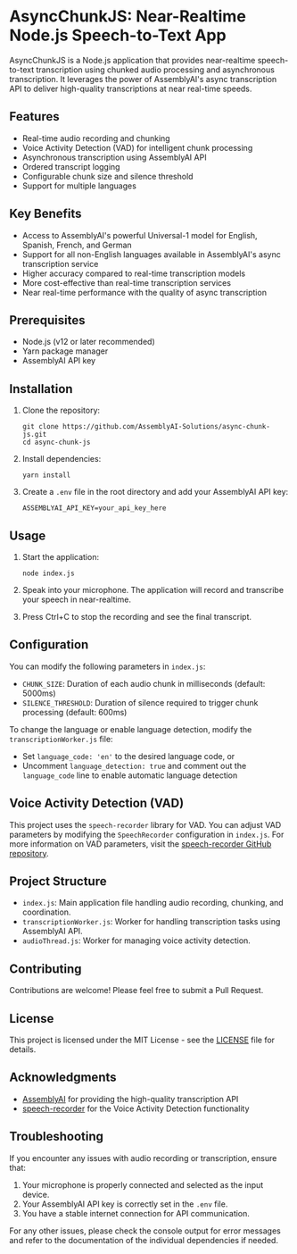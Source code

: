 # AsyncChunkJS: Near-Realtime Node.js Speech-to-Text App

AsyncChunkJS is a Node.js application that provides near-realtime speech-to-text transcription using chunked audio processing and asynchronous transcription. It leverages the power of AssemblyAI's async transcription API to deliver high-quality transcriptions at near real-time speeds.

## Features

- Real-time audio recording and chunking
- Voice Activity Detection (VAD) for intelligent chunk processing
- Asynchronous transcription using AssemblyAI API
- Ordered transcript logging
- Configurable chunk size and silence threshold
- Support for multiple languages

## Key Benefits

- Access to AssemblyAI's powerful Universal-1 model for English, Spanish, French, and German
- Support for all non-English languages available in AssemblyAI's async transcription service
- Higher accuracy compared to real-time transcription models
- More cost-effective than real-time transcription services
- Near real-time performance with the quality of async transcription

## Prerequisites

- Node.js (v12 or later recommended)
- Yarn package manager
- AssemblyAI API key

## Installation

1. Clone the repository:
   ```
   git clone https://github.com/AssemblyAI-Solutions/async-chunk-js.git
   cd async-chunk-js
   ```

2. Install dependencies:
   ```
   yarn install
   ```

3. Create a `.env` file in the root directory and add your AssemblyAI API key:
   ```
   ASSEMBLYAI_API_KEY=your_api_key_here
   ```

## Usage

1. Start the application:
   ```
   node index.js
   ```

2. Speak into your microphone. The application will record and transcribe your speech in near-realtime.

3. Press Ctrl+C to stop the recording and see the final transcript.

## Configuration

You can modify the following parameters in `index.js`:

- `CHUNK_SIZE`: Duration of each audio chunk in milliseconds (default: 5000ms)
- `SILENCE_THRESHOLD`: Duration of silence required to trigger chunk processing (default: 600ms)

To change the language or enable language detection, modify the `transcriptionWorker.js` file:

- Set `language_code: 'en'` to the desired language code, or
- Uncomment `language_detection: true` and comment out the `language_code` line to enable automatic language detection

## Voice Activity Detection (VAD)

This project uses the `speech-recorder` library for VAD. You can adjust VAD parameters by modifying the `SpeechRecorder` configuration in `index.js`. For more information on VAD parameters, visit the [speech-recorder GitHub repository](https://github.com/serenadeai/speech-recorder/tree/master).

## Project Structure

- `index.js`: Main application file handling audio recording, chunking, and coordination.
- `transcriptionWorker.js`: Worker for handling transcription tasks using AssemblyAI API.
- `audioThread.js`: Worker for managing voice activity detection.

## Contributing

Contributions are welcome! Please feel free to submit a Pull Request.

## License

This project is licensed under the MIT License - see the [LICENSE](LICENSE) file for details.

## Acknowledgments

- [AssemblyAI](https://www.assemblyai.com/) for providing the high-quality transcription API
- [speech-recorder](https://github.com/serenadeai/speech-recorder) for the Voice Activity Detection functionality

## Troubleshooting

If you encounter any issues with audio recording or transcription, ensure that:

1. Your microphone is properly connected and selected as the input device.
2. Your AssemblyAI API key is correctly set in the `.env` file.
3. You have a stable internet connection for API communication.

For any other issues, please check the console output for error messages and refer to the documentation of the individual dependencies if needed.